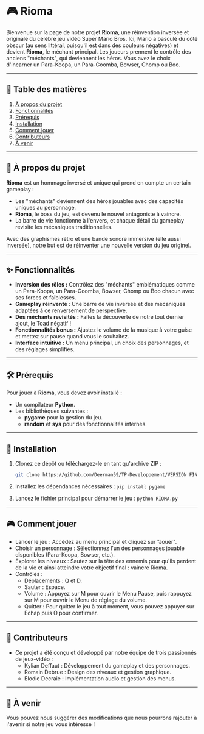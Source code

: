 # 🎮 Rioma

Bienvenue sur la page de notre projet **Rioma**, une réinvention inversée et originale du célèbre jeu vidéo Super Mario Bros. Ici, Mario a basculé du côté obscur (au sens littéral, puisqu'il est dans des couleurs négatives) et devient **Rioma**, le méchant principal. Les joueurs prennent le contrôle des anciens "méchants", qui deviennent les héros. Vous avez le choix d'incarner un Para-Koopa, un Para-Goomba, Bowser, Chomp ou Boo. 

---

## 📖 Table des matières

1. [À propos du projet](#-à-propos-du-projet)
2. [Fonctionnalités](#-fonctionnalités)
3. [Prérequis](#-prérequis)
4. [Installation](#-installation)
5. [Comment jouer](#-comment-jouer)
6. [Contributeurs](#-contributeurs)
7. [À venir](#-à-venir)

---

## 🎯 À propos du projet

**Rioma** est un hommage inversé et unique qui prend en compte un certain gameplay :
- Les "méchants" deviennent des héros jouables avec des capacités uniques au personnage.
- **Rioma**, le boss du jeu, est devenu le nouvel antagoniste à vaincre.
- La barre de vie fonctionne à l'envers, et chaque détail du gameplay revisite les mécaniques traditionnelles.

Avec des graphismes rétro et une bande sonore immersive (elle aussi inversée), notre but est de réinventer une nouvelle version du jeu originel.

---

## ✨ Fonctionnalités

- **Inversion des rôles :** Contrôlez des "méchants" emblématiques comme un Para-Koopa, un Para-Goomba, Bowser, Chomp ou Boo chacun avec ses forces et faiblesses.
- **Gameplay réinventé :** Une barre de vie inversée et des mécaniques adaptées à ce renversement de perspective.
- **Des méchants revisités :** Faites la découverte de notre tout dernier ajout, le Toad négatif !
- **Fonctionnalités bonus :** Ajustez le volume de la musique à votre guise et mettez sur pause quand vous le souhaitez.
- **Interface intuitive :** Un menu principal, un choix des personnages, et des réglages simplifiés.

---

## 🛠️ Prérequis

Pour jouer à **Rioma**, vous devez avoir installé :
- Un compilateur **Python**.
- Les bibliothèques suivantes :
  - **pygame** pour la gestion du jeu.
  - **random** et **sys** pour des fonctionnalités internes.

---

## 🚀 Installation

1. Clonez ce dépôt ou téléchargez-le en tant qu'archive ZIP :
   ```bash
   git clone https://github.com/Deerman59/TP-Developpement/VERSION FINALE

3. Installez les dépendances nécessaires :
```pip install pygame```

4. Lancez le fichier principal pour démarrer le jeu :
```python RIOMA.py```

---

## 🎮 Comment jouer

- Lancer le jeu : Accédez au menu principal et cliquez sur "Jouer".
- Choisir un personnage : Sélectionnez l'un des personnages jouable disponibles (Para-Koopa, Bowser, etc.).
- Explorer les niveaux : Sautez sur la tête des ennemis pour qu'ils perdent de la vie et ainsi atteindre votre objectif final : vaincre Rioma.
- Contrôles :
  * Déplacements : Q et D.
  * Sauter : Espace.
  * Volume : Appuyez sur M pour ouvrir le Menu Pause, puis rappuyez sur M pour ouvrir le Menu de réglage du volume.
  * Quitter : Pour quitter le jeu à tout moment, vous pouvez appuyer sur Echap puis O pour confirmer.

---

## 🤝 Contributeurs

- Ce projet a été conçu et développé par notre équipe de trois passionnés de jeux-vidéo :
  * Kylian Deffaut : Développement du gameplay et des personnages.
  * Romain Debrue : Design des niveaux et gestion graphique.
  * Elodie Decraie : Implémentation audio et gestion des menus.


---

## 🔮 À venir

Vous pouvez nous suggérer des modifications que nous pourrons rajouter à l'avenir si notre jeu vous intéresse !
